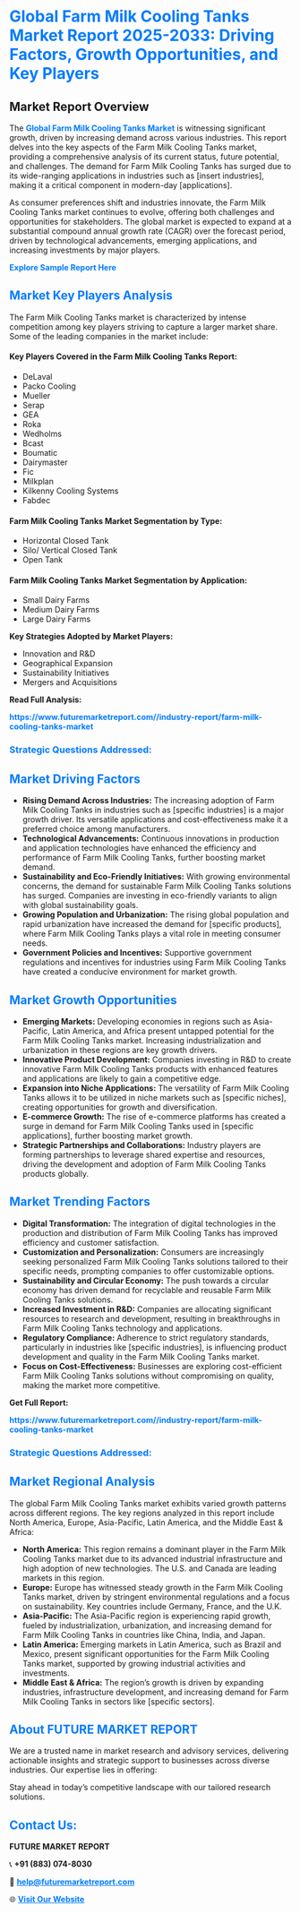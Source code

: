 <h1 style="color: #007BFF;">Global Farm Milk Cooling Tanks Market Report 2025-2033: Driving Factors, Growth Opportunities, and Key Players</h1>

<section id="overview">
<h2>Market Report Overview</h2>
<p>The <a href="https://www.futuremarketreport.com//industry-report/farm-milk-cooling-tanks-market" style="color: #007BFF; text-decoration: none;"><strong>Global Farm Milk Cooling Tanks Market</strong></a> is witnessing significant growth, driven by increasing demand across various industries. This report delves into the key aspects of the Farm Milk Cooling Tanks market, providing a comprehensive analysis of its current status, future potential, and challenges. The demand for Farm Milk Cooling Tanks has surged due to its wide-ranging applications in industries such as [insert industries], making it a critical component in modern-day [applications].</p>
<p>As consumer preferences shift and industries innovate, the Farm Milk Cooling Tanks market continues to evolve, offering both challenges and opportunities for stakeholders. The global market is expected to expand at a substantial compound annual growth rate (CAGR) over the forecast period, driven by technological advancements, emerging applications, and increasing investments by major players.</p>
</section>

<section id="overview">
<p><a href="https://www.futuremarketreport.com//request-sample/reportId=50174" style="color: #007BFF; text-decoration: none;"><strong>Explore Sample Report Here</strong></a></p>
</section>

<section id="key-players">
<h2 style="color: #007BFF;">Market Key Players Analysis</h2>
<p>The Farm Milk Cooling Tanks market is characterized by intense competition among key players striving to capture a larger market share. Some of the leading companies in the market include:</p>
<h4>Key Players Covered in the Farm Milk Cooling Tanks Report:</h4>
<ul><li>DeLaval</li><li>Packo Cooling</li><li>Mueller</li><li>Serap</li><li>GEA</li><li>Roka</li><li>Wedholms</li><li>Bcast</li><li>Boumatic</li><li>Dairymaster</li><li>Fic</li><li>Milkplan</li><li>Kilkenny Cooling Systems</li><li>Fabdec</li></ul>
<h4>Farm Milk Cooling Tanks Market Segmentation by Type:</h4>
<ul><li>Horizontal Closed Tank</li><li>Silo/ Vertical Closed Tank</li><li>Open Tank</li></ul>

<h4>Farm Milk Cooling Tanks Market Segmentation by Application:</h4>
<ul><li>Small Dairy Farms</li><li>Medium Dairy Farms</li><li>Large Dairy Farms</li></ul>
<p><strong>Key Strategies Adopted by Market Players:</strong></p>
<ul>
<li>Innovation and R&D</li>
<li>Geographical Expansion</li>
<li>Sustainability Initiatives</li>
<li>Mergers and Acquisitions</li>
</ul>
</section>

<section>
<p><strong>Read Full Analysis: </strong></p><a href="https://www.futuremarketreport.com//industry-report/farm-milk-cooling-tanks-market" style="color: #007BFF; text-decoration: none;"><strong>https://www.futuremarketreport.com//industry-report/farm-milk-cooling-tanks-market</strong></a>
<h3 style="color: #007BFF;">Strategic Questions Addressed:</h3>
</section>

<section id="driving-factors">
<h2 style="color: #007BFF;">Market Driving Factors</h2>
<ul>
<li><strong>Rising Demand Across Industries:</strong> The increasing adoption of Farm Milk Cooling Tanks in industries such as [specific industries] is a major growth driver. Its versatile applications and cost-effectiveness make it a preferred choice among manufacturers.</li>
<li><strong>Technological Advancements:</strong> Continuous innovations in production and application technologies have enhanced the efficiency and performance of Farm Milk Cooling Tanks, further boosting market demand.</li>
<li><strong>Sustainability and Eco-Friendly Initiatives:</strong> With growing environmental concerns, the demand for sustainable Farm Milk Cooling Tanks solutions has surged. Companies are investing in eco-friendly variants to align with global sustainability goals.</li>
<li><strong>Growing Population and Urbanization:</strong> The rising global population and rapid urbanization have increased the demand for [specific products], where Farm Milk Cooling Tanks plays a vital role in meeting consumer needs.</li>
<li><strong>Government Policies and Incentives:</strong> Supportive government regulations and incentives for industries using Farm Milk Cooling Tanks have created a conducive environment for market growth.</li>
</ul>
</section>

<section id="growth-opportunities">
<h2 style="color: #007BFF;">Market Growth Opportunities</h2>
<ul>
<li><strong>Emerging Markets:</strong> Developing economies in regions such as Asia-Pacific, Latin America, and Africa present untapped potential for the Farm Milk Cooling Tanks market. Increasing industrialization and urbanization in these regions are key growth drivers.</li>
<li><strong>Innovative Product Development:</strong> Companies investing in R&D to create innovative Farm Milk Cooling Tanks products with enhanced features and applications are likely to gain a competitive edge.</li>
<li><strong>Expansion into Niche Applications:</strong> The versatility of Farm Milk Cooling Tanks allows it to be utilized in niche markets such as [specific niches], creating opportunities for growth and diversification.</li>
<li><strong>E-commerce Growth:</strong> The rise of e-commerce platforms has created a surge in demand for Farm Milk Cooling Tanks used in [specific applications], further boosting market growth.</li>
<li><strong>Strategic Partnerships and Collaborations:</strong> Industry players are forming partnerships to leverage shared expertise and resources, driving the development and adoption of Farm Milk Cooling Tanks products globally.</li>
</ul>
</section>

<section id="trending-factors">
<h2 style="color: #007BFF;">Market Trending Factors</h2>
<ul>
<li><strong>Digital Transformation:</strong> The integration of digital technologies in the production and distribution of Farm Milk Cooling Tanks has improved efficiency and customer satisfaction.</li>
<li><strong>Customization and Personalization:</strong> Consumers are increasingly seeking personalized Farm Milk Cooling Tanks solutions tailored to their specific needs, prompting companies to offer customizable options.</li>
<li><strong>Sustainability and Circular Economy:</strong> The push towards a circular economy has driven demand for recyclable and reusable Farm Milk Cooling Tanks solutions.</li>
<li><strong>Increased Investment in R&D:</strong> Companies are allocating significant resources to research and development, resulting in breakthroughs in Farm Milk Cooling Tanks technology and applications.</li>
<li><strong>Regulatory Compliance:</strong> Adherence to strict regulatory standards, particularly in industries like [specific industries], is influencing product development and quality in the Farm Milk Cooling Tanks market.</li>
<li><strong>Focus on Cost-Effectiveness:</strong> Businesses are exploring cost-efficient Farm Milk Cooling Tanks solutions without compromising on quality, making the market more competitive.</li>
</ul>
</section>

<section>
<p><strong>Get Full Report: </strong></p><a href="https://www.futuremarketreport.com//industry-report/farm-milk-cooling-tanks-market" style="color: #007BFF; text-decoration: none;"><strong>https://www.futuremarketreport.com//industry-report/farm-milk-cooling-tanks-market</strong></a>
<h3 style="color: #007BFF;">Strategic Questions Addressed:</h3>
</section>


<section id="regional-analysis">
<h2 style="color: #007BFF;">Market Regional Analysis</h2>
<p>The global Farm Milk Cooling Tanks market exhibits varied growth patterns across different regions. The key regions analyzed in this report include North America, Europe, Asia-Pacific, Latin America, and the Middle East & Africa:</p>
<ul>
<li><strong>North America:</strong> This region remains a dominant player in the Farm Milk Cooling Tanks market due to its advanced industrial infrastructure and high adoption of new technologies. The U.S. and Canada are leading markets in this region.</li>
<li><strong>Europe:</strong> Europe has witnessed steady growth in the Farm Milk Cooling Tanks market, driven by stringent environmental regulations and a focus on sustainability. Key countries include Germany, France, and the U.K.</li>
<li><strong>Asia-Pacific:</strong> The Asia-Pacific region is experiencing rapid growth, fueled by industrialization, urbanization, and increasing demand for Farm Milk Cooling Tanks in countries like China, India, and Japan.</li>
<li><strong>Latin America:</strong> Emerging markets in Latin America, such as Brazil and Mexico, present significant opportunities for the Farm Milk Cooling Tanks market, supported by growing industrial activities and investments.</li>
<li><strong>Middle East & Africa:</strong> The region’s growth is driven by expanding industries, infrastructure development, and increasing demand for Farm Milk Cooling Tanks in sectors like [specific sectors].</li>
</ul>
</section>

<footer>
<h2 style="color: #007BFF;">About FUTURE MARKET REPORT</h2>
<p>We are a trusted name in market research and advisory services, delivering actionable insights and strategic support to businesses across diverse industries. Our expertise lies in offering:</p>

<p>Stay ahead in today’s competitive landscape with our tailored research solutions.</p>

<h2 style="color: #007BFF;">Contact Us:</h2>
<p><strong>FUTURE MARKET REPORT</strong></p>
<p>📞 <strong>+91 (883) 074-8030</strong></p>
<p>📧 <strong><a href="mailto:help@futuremarketreport.com" style="color: #007BFF;">help@futuremarketreport.com</a></strong></p>
<p>🌐 <strong><a href="https://www.futuremarketreport.com/" style="color: #007BFF;">Visit Our Website</a></strong></p>
</footer>